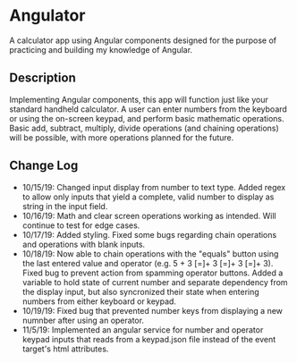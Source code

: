 # Angulator

A calculator app using Angular components designed for the purpose of practicing and building my knowledge of Angular. 

## Description
Implementing Angular components, this app will function just like your standard handheld calculator. A user can enter numbers from the keyboard or using the on-screen keypad, and perform basic mathematic operations. Basic add, subtract, multiply, divide operations (and chaining operations) will be possible, with more operations planned for the future.

## Change Log
* 10/15/19: Changed input display from number to text type. Added regex to allow only inputs that yield a complete, valid number to display as string in the input field.
* 10/16/19: Math and clear screen operations working as intended. Will continue to test for edge cases.
* 10/17/19: Added styling. Fixed some bugs regarding chain operations and operations with blank inputs.
* 10/18/19: Now able to chain operations with the "equals" button using the last entered value and operator (e.g. 5 + 3 [=]+ 3 [=]+ 3 [=]+ 3). Fixed bug to prevent action from spamming operator buttons. Added a variable to hold state of current number and separate dependency from the display input, but also syncronized their state when entering numbers from either keyboard or keypad.
* 10/19/19: Fixed bug that prevented number keys from displaying a new numnber after using an operator.
* 11/5/19: Implemented an angular service for number and operator keypad inputs that reads from a keypad.json file instead of the event target's html attributes.
